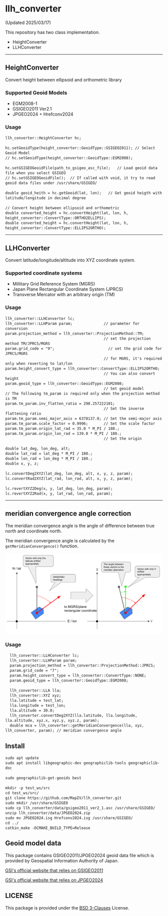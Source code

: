 # llh_converter

(Updated 2025/03/17)

This repository has two class implementation.

* HeightConverter
* LLHConverter

---

## HeightConverter

Convert height between ellipsoid and orthometric library

### Supported Geoid Models

* EGM2008-1
* GSIGEO2011 Ver2.1
* JPGEO2024 + Hrefconv2024

### Usage

```
llh_converter::HeightConverter hc;

hc.setGeoidType(height_converter::GeoidType::GSIGEO2011); // Select Geoid Model
// hc.setGeoidType(height_converter::GeoidType::EGM2008);

hc.setGSIGEOGeoidFile(path_to_gsigeo_asc_file);   // Load geoid data file when you select GSIGEO
// hc.setGSIGEOGeoidFile();  // If called with void, it try to read geoid data files under /usr/share/GSIGEO/

double geoid_heith = hc.getGeoid(lat, lon);   // Get geoid heigth with latitude/longitude in decimal degree

// Convert height between ellipsoid and orthometric
double converted_height = hc.convertHeight(lat, lon, h, height_converter::ConvertType::ORTHO2ELLIPS);
double converted_height = hc.convertHeight(lat, lon, h, height_converter::ConvertType::ELLIPS2ORTHO);
```

---

## LLHConverter

Convert latitude/longitude/altitude into XYZ coordinate system.

### Supported coordinate systems

* Millitary Grid Reference System (MGRS)
* Japan Plane Rectangular Coordinate System (JPRCS)
* Transverse Mercator with an arbitrary origin (TM)

### Usage

```
llh_converter::LLHConverter lc;
llh_converter::LLHParam param;              // parameter for conversion
param.projection_method = llh_converter::ProjectionMethod::TM;
                                            // set the projection method TM/JPRCS/MGRS
param.grid_code = "9";                        // set the grid code for JPRCS/MGRS
                                            // for MGRS, it's required only when reverting to lat/lon
param.height_convert_type = llh_converter::ConvertType::ELLIPS2ORTHO;
                                            // You can also convert height
param.geoid_type = llh_converter::GeoidType::EGM2008;
                                            // Set geoid model
// The following tm_param is required only when the projection method is TM
param.tm_param.inv_flatten_ratio = 298.257222101;
                                            // Set the inverse flattening ratio
param.tm_param.semi_major_axis = 6378137.0; // Set the semi-major axis
param.tm_param.scale_factor = 0.9996;       // Set the scale factor
param.tm_param.origin_lat_rad = 35.0 * M_PI / 180.;
param.tm_param.origin_lon_rad = 139.0 * M_PI / 180.;
                                            // Set the origin

double lat_deg, lon_deg, alt;
double lat_rad = lat_deg * M_PI / 180.;
double lon_rad = lon_deg * M_PI / 180.;
double x, y, z;

lc.convertDeg2XYZ(lat_deg, lon_deg, alt, x, y, z, param);
lc.convertRad2XYZ(lat_rad, lon_rad, alt, x, y, z, param);

lc.revertXYZ2Deg(x, y, lat_deg, lon_deg, param);
lc.revertXYZ2Rad(x, y, lat_rad, lon_rad, param);
```

---

## meridian convergence angle correction

The meridian convergence angle is the angle of difference between true north and coordinate north.

The meridian convergence angle is calculated by the `getMeridianConvergence()` function.

<img src="docs/meridian_convergence_angle.png" width="750">

### Usage

```
  llh_converter::LLHConverter lc;
  llh_converter::LLHParam param;
  param.projection_method = llh_converter::ProjectionMethod::JPRCS;
  param.grid_code = "7";
  param.height_convert_type = llh_converter::ConvertType::NONE;
  param.geoid_type = llh_converter::GeoidType::EGM2008;

  llh_converter::LLA lla;
  llh_converter::XYZ xyz;
  lla.latitude = test_lat;
  lla.longitude = test_lon;
  lla.altitude = 30.0;
  llh_converter.convertDeg2XYZ(lla.latitude, lla.longitude, lla.altitude, xyz.x, xyz.y, xyz.z, param);
  double mca = llh_converter::getMeridianConvergence(lla, xyz, llh_converter, param); // meridian convergence angle
```

## Install

```
sudo apt update
sudo apt install libgeographic-dev geographiclib-tools geographiclib-doc

sudo geographiclib-get-geoids best

mkdir -p test_ws/src
cd test_ws/src/
git clone https://github.com/MapIV/llh_converter.git
sudo mkdir /usr/share/GSIGEO
sudo cp llh_converter/data/gsigeo2011_ver2_1.asc /usr/share/GSIGEO/
unzip llh_converter/data/JPGEO2024.zip
sudo mv JPGEO2024.isg Hrefconv2024.isg /usr/share/GSIGEO/
cd ../
catkin_make -DCMAKE_BUILD_TYPE=Release
```

## Geoid model data

This package contains GSIGEO2011/JPGEO2024 geoid data file which is provided by Geospatial Information Authority of Japan.

[GSI's official website that relies on GSIGEO2011](https://fgd.gsi.go.jp/download/geoid.php)

[GSI's official website that relies on JPGEO2024](https://www.gsi.go.jp/buturisokuchi/grageo_reference.html)

## LICENSE

This package is provided under the [BSD 3-Clauses](LICENSE) License.
